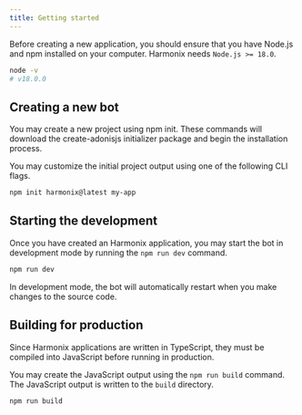 ```yaml
---
title: Getting started
---
```


Before creating a new application, you should ensure that you have Node.js and npm installed on your computer. Harmonix needs `Node.js >= 18.0`.

```bash
node -v
# v18.0.0
```

## Creating a new bot

You may create a new project using npm init. These commands will download the create-adonisjs initializer package and begin the installation process.

You may customize the initial project output using one of the following CLI flags.

```bash
npm init harmonix@latest my-app
```

## Starting the development

Once you have created an Harmonix application, you may start the bot in development mode by runninִg the `npm run dev` command.

```bash
npm run dev
```

In development mode, the bot will automatically restart when you make changes to the source code.

## Building for production

Since Harmonix applications are written in TypeScript, they must be compiled into JavaScript before running in production.

You may create the JavaScript output using the `npm run build` command. The JavaScript output is written to the `build` directory.

```bash
npm run build
```
